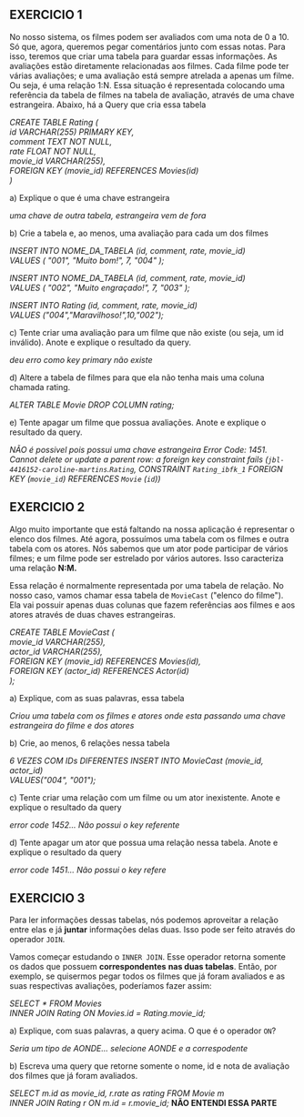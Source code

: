 ## EXERCICIO 1

No nosso sistema, os filmes podem ser avaliados com uma nota de 0 a 10. Só que, agora, queremos pegar comentários junto com essas notas. Para isso, teremos que criar uma tabela para guardar essas informações. 
As avaliações estão diretamente relacionadas aos filmes. Cada filme pode ter várias avaliações; e uma avaliação está sempre atrelada a apenas um filme. Ou seja, é uma relação 1:N. Essa situação é representada colocando uma referência da tabela de filmes na tabela de avaliação, através de uma chave estrangeira. Abaixo, há a Query que cria essa tabela

*CREATE TABLE Rating ( </BR>
	id VARCHAR(255) PRIMARY KEY, </BR>
    comment TEXT NOT NULL, </BR>
	rate FLOAT NOT NULL, </BR>
    movie_id VARCHAR(255),</BR>
    FOREIGN KEY (movie_id) REFERENCES Movies(id)</BR>
)*</BR>

a) Explique o que é uma chave estrangeira

*uma chave de outra tabela, estrangeira vem de fora*

b) Crie a tabela e, ao menos, uma avaliação para cada um dos filmes

*INSERT INTO NOME_DA_TABELA (id, comment, rate, movie_id) </BR>
VALUES ( "001", "Muito bom!", 7, "004" );*</BR>

*INSERT INTO NOME_DA_TABELA (id, comment, rate, movie_id) </BR>
VALUES ( "002", "Muito engraçado!", 7, "003" );*</BR>

*INSERT INTO Rating (id, comment, rate, movie_id) </BR>
VALUES ("004","Maravilhoso!",10,"002");*</BR>

c) Tente criar uma avaliação para um filme que não existe (ou seja, um id inválido). Anote e explique o resultado da query.

*deu erro como key primary não existe*

d) Altere a tabela de filmes para que ela não tenha mais uma coluna chamada rating.

*ALTER TABLE  Movie DROP COLUMN  rating;*

e) Tente apagar um filme que possua avaliações. Anote e explique o resultado da query.

*NÃO é possivel pois possui uma chave estrangeira*
*Error Code: 1451. Cannot delete or update a parent row: a foreign key constraint fails (`jbl-4416152-caroline-martins`.`Rating`, CONSTRAINT `Rating_ibfk_1` FOREIGN KEY (`movie_id`) REFERENCES `Movie` (`id`))*

## EXERCICIO 2

Algo muito importante que está faltando na nossa aplicação é representar o elenco dos filmes. Até agora, possuímos uma tabela com os filmes e outra tabela com os atores. Nós sabemos que um ator pode participar de vários filmes; e um filme pode ser estrelado por vários autores. Isso caracteriza uma relação **N:M.**

Essa relação é normalmente representada por uma tabela de relação. No nosso caso, vamos chamar essa tabela de `MovieCast` ("elenco do filme"). Ela vai possuir apenas duas colunas que fazem referências aos filmes e aos atores através de duas chaves estrangeiras.

*CREATE TABLE MovieCast (</BR>
	movie_id VARCHAR(255),</BR>
	actor_id VARCHAR(255),</BR>
    FOREIGN KEY (movie_id) REFERENCES Movies(id),</BR>
    FOREIGN KEY (actor_id) REFERENCES Actor(id)</BR>
);*</BR>

a) Explique, com as suas palavras, essa tabela

*Criou uma tabela com os filmes e atores onde esta passando uma chave estrangeira do filme e dos atores*

b) Crie, ao menos, 6 relações nessa tabela

*6 VEZES COM IDs DIFERENTES*
*INSERT INTO MovieCast (movie_id, actor_id)</BR>
VALUES("004", "001");*</BR>


c) Tente criar uma relação com um filme ou um ator inexistente. Anote e explique o resultado da query

*error code 1452... Não possui o key referente*

d) Tente apagar um ator que possua uma relação nessa tabela. Anote e explique o resultado da query

*error code 1451... Não possui o key refere*


## EXERCICIO 3

Para ler informações dessas tabelas, nós podemos aproveitar a relação entre elas e já **juntar** informações delas duas. Isso pode ser feito através do operador `JOIN`. 

Vamos começar estudando o `INNER JOIN`. Esse operador retorna somente os dados que possuem **correspondentes** **nas duas tabelas**. Então, por exemplo, se quisermos pegar todos os filmes que já foram avaliados e as suas respectivas avaliações, poderíamos fazer assim:

*SELECT * FROM Movies </BR>
INNER JOIN Rating ON Movies.id = Rating.movie_id;*

a) Explique, com suas palavras, a query acima. O que é o operador `ON`?

*Seria um tipo de AONDE... selecione AONDE e a correspodente*

b) Escreva uma query que retorne somente o nome, id e nota de avaliação dos filmes que já foram avaliados.

*SELECT m.id as movie_id, r.rate as rating FROM Movie m </BR>
INNER JOIN Rating r ON m.id = r.movie_id;*
**NÃO ENTENDI ESSA PARTE**